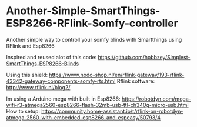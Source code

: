 # Another-Simple-SmartThings-ESP8266-RFlink-Somfy-controller
Another simple way to controll your somfy blinds with Smartthings using RFlink and Esp8266

Inspired and reused alot of this code: https://github.com/hobbzey/Simplest-SmartThings-ESP8266-Blinds

Using this shield:
https://www.nodo-shop.nl/en/rflink-gateway/193-rflink-43342-gateway-components-somfy-rts.html
Rflink software: http://www.rflink.nl/blog2/

Im using a Arduino mega with built in Esp8266:
https://robotdyn.com/mega-wifi-r3-atmega2560-esp8266-flash-32mb-usb-ttl-ch340g-micro-usb.html
How to setup:
https://community.home-assistant.io/t/rflink-on-robotdyn-atmega-2560-with-embedded-esp8266-and-espeasy/50793/4

